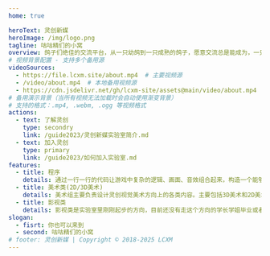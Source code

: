 ```yaml
---
home: true

heroText: 灵创新媒
heroImage: /img/logo.png
tagline: 咕咕精们的小窝
overview: 鸽子们绝佳的交流平台，从一只幼鸽到一只成熟的鸽子，愿意交流总是能成为，一只完整的鸽子。
# 视频背景配置 - 支持多个备用源
videoSources:
  - https://file.lcxm.site/about.mp4  # 主要视频源
  - /video/about.mp4  # 本地备用视频源
  - https://cdn.jsdelivr.net/gh/lcxm-site/assets@main/video/about.mp4  # CDN备用源
# 备用演示背景（当所有视频无法加载时会自动使用渐变背景）
# 支持的格式：.mp4, .webm, .ogg 等视频格式
actions:
  - text: 了解灵创
    type: secondry
    link: /guide2023/灵创新媒实验室简介.md
  - text: 加入灵创
    type: primary
    link: /guide2023/如何加入实验室.md
features:
  - title: 程序
    details: 通过一行一行的代码让游戏中复杂的逻辑、画面、音效组合起来，构造一个能够游玩的游戏，程序组主要学习游戏程序设计、软件开发技术等。
  - title: 美术类(2D/3D美术)
    details: 美术组主要负责设计灵创视觉美术方向上的各类内容。主要包括3D美术和2D美术两类，主要学习方向包括建模、特效、动画、游戏原画设计等。
  - title: 影视类
    details: 影视类是实验室里刚刚起步的方向，目前还没有走这个方向的学长学姐毕业或者实习。如果你对我们非常感兴趣且自身拥有一定的实力，非常欢迎你与我们方向负责人取得联系。
slogan:
  - fisrt: 你也可以来到
  - second: 咕咕精们的小窝
# footer: 灵创新媒 | Copyright © 2018-2025 LCXM
---
```

